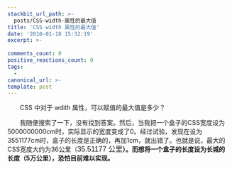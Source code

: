 ```yaml
---
stackbit_url_path: >-
  posts/CSS-width-属性的最大值
title: 'CSS width 属性的最大值'
date: '2010-01-18 15:32:19'
excerpt: >-
  
comments_count: 0
positive_reactions_count: 0
tags: 
  - 
canonical_url: >-
template: post
---
```

<div style="text-indent: 2em;"><p>CSS 中对于 wdith 属性，可以赋值的最大值是多少？</p><p>我随便搜索了一下，没有找到答案。然后，当我把一个盒子的CSS宽度设为5000000000cm时，实际显示的宽度变成了0。经过试验，发现在设为3551177cm时，盒子的长度是正确的，再加1cm，就出错了。也就是说，最大的CSS宽度大约为36公里（<span style="font-size: medium; "><span class="Apple-style-span" style="font-family: arial, sans-serif; font-weight: normal; line-height: 17px; white-space: nowrap; -webkit-border-horizontal-spacing: 2px; -webkit-border-vertical-spacing: 2px; ">35.51177 公里</span></span><b>）。而想将一个盒子的长度设为长城的长度（5万公里），恐怕目前难以实现。</b></p></div>